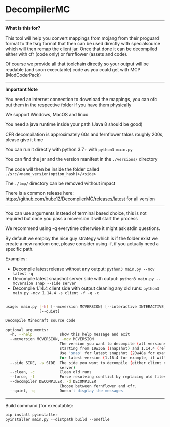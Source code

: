 # DecompilerMC

---
**What is this for?**

This tool will help you convert mappings from mojang from their proguard format to the tsrg format that then can be used directly with specialsource which will then remap the client jar. Once that done it can be decompiled either with cfr (code only) or fernflower (assets and code).

Of course we provide all that toolchain directly so your output will be readable (and soon executable) code as you could get with MCP (ModCoderPack)

---
**Important Note**

You need an internet connection to download the mappings, you can ofc put them in the respective folder if you have them physically

We support Windows, MacOS and linux

You need a java runtime inside your path (Java 8 should be good)

CFR decompilation is approximately 60s and fernflower takes roughly 200s, please give it time

You can run it directly with python 3.7+ with `python3 main.py`

You can find the jar and the version manifest in the `./versions/` directory

The code will then be inside the folder called `./src/<name_version(option_hash)>/<side>`

The `./tmp/` directory can be removed without impact

There is a common release here:  https://github.com/hube12/DecompilerMC/releases/latest for all version

----

You can use arguments instead of terminal based choice, this is not required but once you pass a mcversion it will start the process

We recommend using -q everytime otherwise it might ask stdin questions.

By default we employ the nice guy strategy which is if the folder exist we create a new random one, please consider using -f, 
if you actually need a specific path.

Examples:
- Decompile latest release without any output: `python3 main.py --mcv latest -q` 
- Decompile latest snapshot server side with output: `python3 main.py --mcversion snap --side server` 
- Decompile 1.14.4 client side with output cleaning any old runs:  `python3 main.py -mcv 1.14.4 -s client -f -q -c` 


```bash

usage: main.py [-h] [--mcversion MCVERSION] [--interactive INTERACTIVE] [--side SIDE] [--clean] [--force] [--decompiler DECOMPILER]
               [--quiet]

Decompile Minecraft source code

optional arguments:
  -h, --help            show this help message and exit
  --mcversion MCVERSION, -mcv MCVERSION
                        The version you want to decompile (all versions
                        starting from 19w36a (snapshot) and 1.14.4 (releases))
                        Use 'snap' for latest snapshot (20w48a for example, it will get it automatically) or 'latest'
                        for latest version (1.16.4 for example, it will get it automatically)
  --side SIDE, -s SIDE  The side you want to decompile (either client or
                        server)
  --clean, -c           Clean old runs
  --force, -f           Force resolving conflict by replacing old files.
  --decompiler DECOMPILER, -d DECOMPILER
                        Choose between fernflower and cfr.
  --quiet, -q           Doesn't display the messages
```

----

Build command (for executable):

```python
pip install pyinstaller
pyinstaller main.py --distpath build --onefile
```
